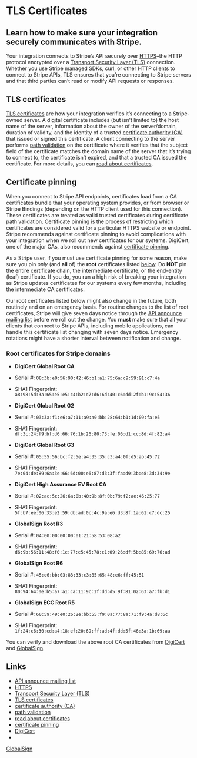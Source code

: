 # TLS Certificates

## Learn how to make sure your integration securely communicates with Stripe.

Your integration connects to Stripe’s API securely over
[HTTPS](https://en.wikipedia.org/wiki/HTTPS)–the HTTP protocol encrypted over a
[Transport Security Layer
(TLS)](https://en.wikipedia.org/wiki/Transport_Layer_Security) connection.
Whether you use Stripe managed SDKs, curl, or other HTTP clients to connect to
Stripe APIs, TLS ensures that you’re connecting to Stripe servers and that third
parties can’t read or modify API requests or responses.

## TLS certificates

[TLS certificates](https://www.digicert.com/tls-ssl/tls-ssl-certificates) are
how your integration verifies it’s connecting to a Stripe-owned server. A
digital certificate includes (but isn’t limited to) the host name of the server,
information about the owner of the server/domain, duration of validity, and the
identity of a trusted [certificate authority
(CA)](https://en.wikipedia.org/wiki/Certificate_authority) that issued or signed
this certificate. A client connecting to the server performs [path
validation](https://en.wikipedia.org/wiki/Certification_path_validation_algorithm)
on the certificate where it verifies that the subject field of the certificate
matches the domain name of the server that it’s trying to connect to, the
certificate isn’t expired, and that a trusted CA issued the certificate. For
more details, you can [read about
certificates](https://en.wikipedia.org/wiki/Public_key_certificate).

## Certificate pinning

When you connect to Stripe API endpoints, certificates load from a CA
certificates bundle that your operating system provides, or from browser or
Stripe Bindings (depending on the HTTP client used for this connection). These
certificates are treated as valid trusted certificates during certificate path
validation. Certificate pinning is the process of restricting which certificates
are considered valid for a particular HTTPS website or endpoint. Stripe
recommends against certificate pinning to avoid complications with your
integration when we roll out new certificates for our systems. DigiCert, one of
the major CAs, also recommends against [certificate
pinning](https://www.digicert.com/blog/certificate-pinning-what-is-certificate-pinning).

As a Stripe user, if you must use certificate pinning for some reason, make sure
you pin *only* (and **all** of) the **root** certificates listed
[below](https://docs.stripe.com/tls-certificates#root-certificates-for-stripe-domains).
Do **NOT** pin the entire certificate chain, the intermediate certificate, or
the end-entity (leaf) certificate. If you do, you run a high risk of breaking
your integration as Stripe updates certificates for our systems every few
months, including the intermediate CA certificates.

Our root certificates listed below might also change in the future, both
routinely and on an emergency basis. For routine changes to the list of root
certificates, Stripe will give seven days notice through the [API announce
mailing list](https://groups.google.com/a/lists.stripe.com/g/api-announce)
before we roll out the change. You **must** make sure that all your clients that
connect to Stripe APIs, including mobile applications, can handle this
certificate list changing with seven days notice. Emergency rotations might have
a shorter interval between notification and change.

### Root certificates for Stripe domains

- **DigiCert Global Root CA**

- Serial #: `08:3b:e0:56:90:42:46:b1:a1:75:6a:c9:59:91:c7:4a`
- SHA1 Fingerprint:
`a8:98:5d:3a:65:e5:e5:c4:b2:d7:d6:6d:40:c6:dd:2f:b1:9c:54:36`
- **DigiCert Global Root G2**

- Serial #: `03:3a:f1:e6:a7:11:a9:a0:bb:28:64:b1:1d:09:fa:e5`
- SHA1 Fingerprint:
`df:3c:24:f9:bf:d6:66:76:1b:26:80:73:fe:06:d1:cc:8d:4f:82:a4`
- **DigiCert Global Root G3**

- Serial #: `05:55:56:bc:f2:5e:a4:35:35:c3:a4:0f:d5:ab:45:72`
- SHA1 Fingerprint:
`7e:04:de:89:6a:3e:66:6d:00:e6:87:d3:3f:fa:d9:3b:e8:3d:34:9e`
- **DigiCert High Assurance EV Root CA**

- Serial #: `02:ac:5c:26:6a:0b:40:9b:8f:0b:79:f2:ae:46:25:77`
- SHA1 Fingerprint:
`5f:b7:ee:06:33:e2:59:db:ad:0c:4c:9a:e6:d3:8f:1a:61:c7:dc:25`
- **GlobalSign Root R3**

- Serial #: `04:00:00:00:00:01:21:58:53:08:a2`
- SHA1 Fingerprint:
`d6:9b:56:11:48:f0:1c:77:c5:45:78:c1:09:26:df:5b:85:69:76:ad`
- **GlobalSign Root R6**

- Serial #: `45:e6:bb:03:83:33:c3:85:65:48:e6:ff:45:51`
- SHA1 Fingerprint:
`80:94:64:0e:b5:a7:a1:ca:11:9c:1f:dd:d5:9f:81:02:63:a7:fb:d1`
- **GlobalSign ECC Root R5**

- Serial #: `60:59:49:e0:26:2e:bb:55:f9:0a:77:8a:71:f9:4a:d8:6c`
- SHA1 Fingerprint:
`1f:24:c6:30:cd:a4:18:ef:20:69:ff:ad:4f:dd:5f:46:3a:1b:69:aa`

You can verify and download the above root CA certificates from
[DigiCert](https://www.digicert.com/kb/digicert-root-certificates.htm) and
[GlobalSign](https://support.globalsign.com/ca-certificates/root-certificates/globalsign-root-certificates).

## Links

- [API announce mailing
list](https://groups.google.com/a/lists.stripe.com/g/api-announce)
- [HTTPS](https://en.wikipedia.org/wiki/HTTPS)
- [Transport Security Layer
(TLS)](https://en.wikipedia.org/wiki/Transport_Layer_Security)
- [TLS certificates](https://www.digicert.com/tls-ssl/tls-ssl-certificates)
- [certificate authority
(CA)](https://en.wikipedia.org/wiki/Certificate_authority)
- [path
validation](https://en.wikipedia.org/wiki/Certification_path_validation_algorithm)
- [read about
certificates](https://en.wikipedia.org/wiki/Public_key_certificate)
- [certificate
pinning](https://www.digicert.com/blog/certificate-pinning-what-is-certificate-pinning)
- [DigiCert](https://www.digicert.com/kb/digicert-root-certificates.htm)
-
[GlobalSign](https://support.globalsign.com/ca-certificates/root-certificates/globalsign-root-certificates)